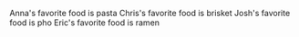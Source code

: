 Anna's favorite food is pasta
Chris's favorite food is brisket
Josh's favorite food is pho
Eric's favorite food is ramen
